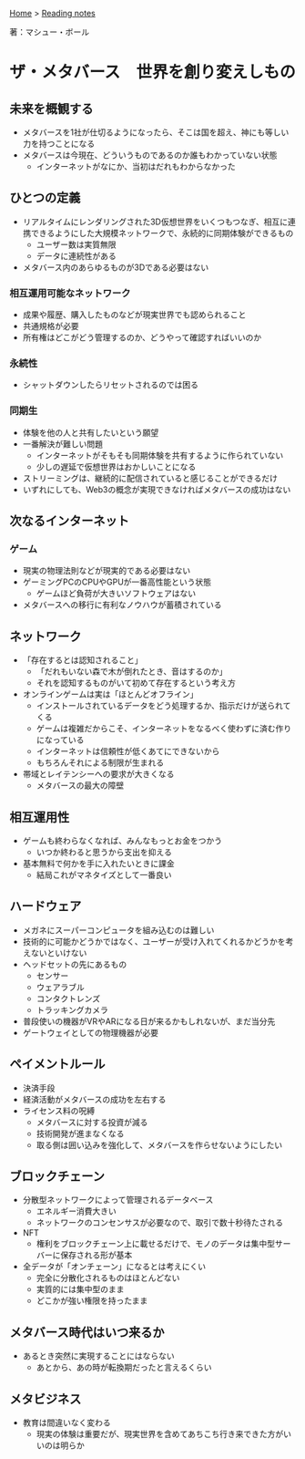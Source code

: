 <style>section h1 { color: #069; }</style>

[Home](/) > [Reading notes](/reading_notes/)

著：マシュー・ボール

ザ・メタバース　世界を創り変えしもの
===

## 未来を概観する

* メタバースを1社が仕切るようになったら、そこは国を超え、神にも等しい力を持つことになる
* メタバースは今現在、どういうものであるのか誰もわかっていない状態
    * インターネットがなにか、当初はだれもわからなかった

## ひとつの定義

* リアルタイムにレンダリングされた3D仮想世界をいくつもつなぎ、相互に連携できるようにした大規模ネットワークで、永続的に同期体験ができるもの
    * ユーザー数は実質無限
    * データに連続性がある
* メタバース内のあらゆるものが3Dである必要はない

### 相互運用可能なネットワーク

* 成果や履歴、購入したものなどが現実世界でも認められること
* 共通規格が必要
* 所有権はどこがどう管理するのか、どうやって確認すればいいのか

### 永続性

* シャットダウンしたらリセットされるのでは困る

### 同期生

* 体験を他の人と共有したいという願望
* 一番解決が難しい問題
    * インターネットがそもそも同期体験を共有するように作られていない
    * 少しの遅延で仮想世界はおかしいことになる
* ストリーミングは、継続的に配信されていると感じることができるだけ
* いずれにしても、Web3の概念が実現できなければメタバースの成功はない

## 次なるインターネット

### ゲーム

* 現実の物理法則などが現実的である必要はない
* ゲーミングPCのCPUやGPUが一番高性能という状態
    * ゲームほど負荷が大きいソフトウェアはない
* メタバースへの移行に有利なノウハウが蓄積されている

## ネットワーク

* 「存在するとは認知されること」
    * 「だれもいない森で木が倒れたとき、音はするのか」
    * それを認知するものがいて初めて存在するという考え方
* オンラインゲームは実は「ほとんどオフライン」
    * インストールされているデータをどう処理するか、指示だけが送られてくる
    * ゲームは複雑だからこそ、インターネットをなるべく使わずに済む作りになっている
    * インターネットは信頼性が低くあてにできないから
    * もちろんそれによる制限が生まれる
* 帯域とレイテンシーへの要求が大きくなる
    * メタバースの最大の障壁

## 相互運用性

* ゲームも終わらなくなれば、みんなもっとお金をつかう
    * いつか終わると思うから支出を抑える
* 基本無料で何かを手に入れたいときに課金 
    * 結局これがマネタイズとして一番良い

## ハードウェア

* メガネにスーパーコンピュータを組み込むのは難しい
* 技術的に可能かどうかではなく、ユーザーが受け入れてくれるかどうかを考えないといけない
* ヘッドセットの先にあるもの
    * センサー
    * ウェアラブル
    * コンタクトレンズ
    * トラッキングカメラ
* 普段使いの機器がVRやARになる日が来るかもしれないが、まだ当分先
* ゲートウェイとしての物理機器が必要

## ペイメントルール

* 決済手段
* 経済活動がメタバースの成功を左右する
* ライセンス料の呪縛
    * メタバースに対する投資が減る
    * 技術開発が進まなくなる
    * 取る側は囲い込みを強化して、メタバースを作らせないようにしたい

## ブロックチェーン

* 分散型ネットワークによって管理されるデータベース
    * エネルギー消費大きい
    * ネットワークのコンセンサスが必要なので、取引で数十秒待たされる
* NFT
    * 権利をブロックチェーン上に載せるだけで、モノのデータは集中型サーバーに保存される形が基本
* 全データが「オンチェーン」になるとは考えにくい
    * 完全に分散化されるものはほとんどない
    * 実質的には集中型のまま
    * どこかが強い権限を持ったまま

## メタバース時代はいつ来るか

* あるとき突然に実現することにはならない
    * あとから、あの時が転換期だったと言えるくらい

## メタビジネス

* 教育は間違いなく変わる
    * 現実の体験は重要だが、現実世界を含めてあちこち行き来できた方がいいのは明らか
